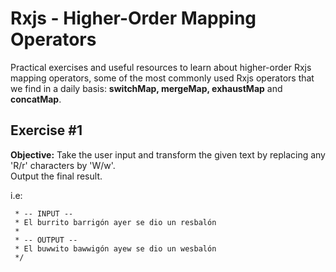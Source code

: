 # Rxjs - Higher-Order Mapping Operators

Practical exercises and useful resources to learn about higher-order Rxjs mapping operators, some of the most commonly used Rxjs operators that we find in a daily basis: **switchMap, mergeMap, exhaustMap** and **concatMap**.

## Exercise #1

**Objective:**
Take the user input and transform the given text by replacing any 'R/r' characters by 'W/w'.  
Output the final result. 

i.e:

```
 * -- INPUT --
 * El burrito barrigón ayer se dio un resbalón
 * 
 * -- OUTPUT --
 * El buwwito bawwigón ayew se dio un wesbalón
 */
```
